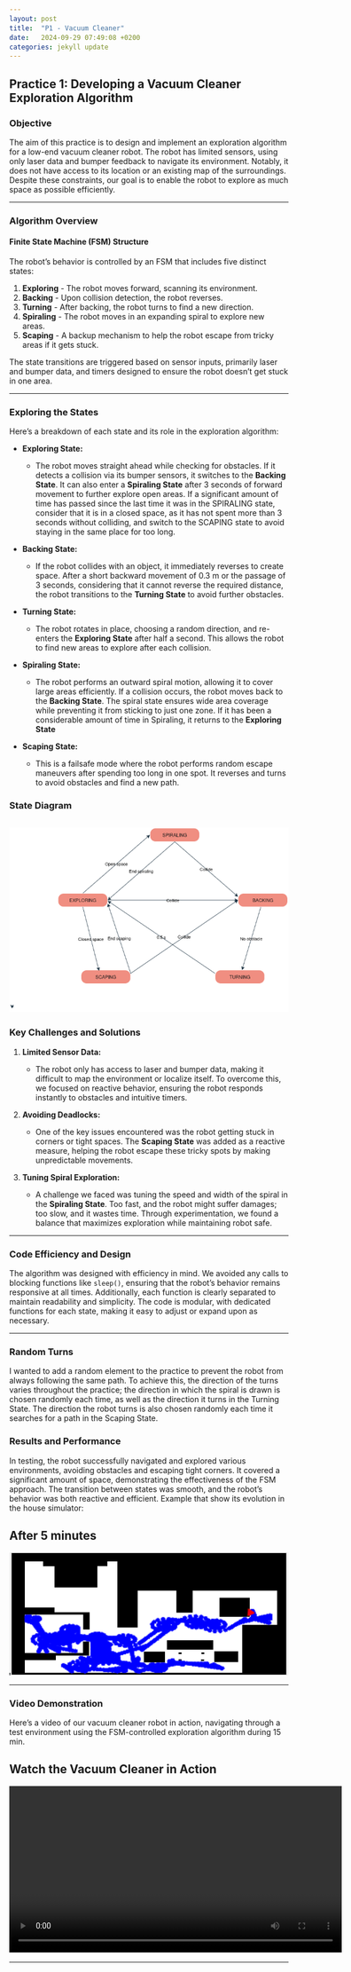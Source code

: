 ```yaml
---
layout: post
title:  "P1 - Vacuum Cleaner"
date:   2024-09-29 07:49:08 +0200
categories: jekyll update
---
```

## Practice 1: Developing a Vacuum Cleaner Exploration Algorithm

### Objective
The aim of this practice is to design and implement an exploration algorithm for a low-end vacuum cleaner robot. The robot has limited sensors, using only laser data and bumper feedback to navigate its environment. Notably, it does not have access to its location or an existing map of the surroundings. Despite these constraints, our goal is to enable the robot to explore as much space as possible efficiently.

---

### Algorithm Overview

#### Finite State Machine (FSM) Structure

The robot’s behavior is controlled by an FSM that includes five distinct states:

1. **Exploring** - The robot moves forward, scanning its environment.
2. **Backing** - Upon collision detection, the robot reverses.
3. **Turning** - After backing, the robot turns to find a new direction.
4. **Spiraling** - The robot moves in an expanding spiral to explore new areas.
5. **Scaping** - A backup mechanism to help the robot escape from tricky areas if it gets stuck.

The state transitions are triggered based on sensor inputs, primarily laser and bumper data, and timers designed to ensure the robot doesn’t get stuck in one area.

---

### Exploring the States

Here’s a breakdown of each state and its role in the exploration algorithm:

- **Exploring State:**
   - The robot moves straight ahead while checking for obstacles. If it detects a collision via its bumper sensors, it switches to the **Backing State**. It can also enter a **Spiraling State** after 3 seconds of forward movement to further explore open areas.
   If a significant amount of time has passed since the last time it was in the SPIRALING state, consider that it is in a closed space, as it has not spent more than 3 seconds without colliding, and switch to the SCAPING state to avoid staying in the same place for too long.

- **Backing State:**
   - If the robot collides with an object, it immediately reverses to create space. After a short backward movement of 0.3 m or the passage of 3 seconds, considering that it cannot reverse the required distance, the robot transitions to the **Turning State** to avoid further obstacles.

- **Turning State:**
   - The robot rotates in place, choosing a random direction, and re-enters the **Exploring State** after half a second. This allows the robot to find new areas to explore after each collision.

- **Spiraling State:**
   - The robot performs an outward spiral motion, allowing it to cover large areas efficiently. If a collision occurs, the robot moves back to the **Backing State**. The spiral state ensures wide area coverage while preventing it from sticking to just one zone. If it has been a considerable amount of time in Spiraling, it returns to the **Exploring State**

- **Scaping State:**
   - This is a failsafe mode where the robot performs random escape maneuvers after spending too long in one spot. It reverses and turns to avoid obstacles and find a new path.


### State Diagram
![Diagrama de Estados](/assets/images/Diagrama.png)
---

### Key Challenges and Solutions

1. **Limited Sensor Data:**
   - The robot only has access to laser and bumper data, making it difficult to map the environment or localize itself. To overcome this, we focused on reactive behavior, ensuring the robot responds instantly to obstacles and intuitive timers.

2. **Avoiding Deadlocks:**
   - One of the key issues encountered was the robot getting stuck in corners or tight spaces. The **Scaping State** was added as a reactive measure, helping the robot escape these tricky spots by making unpredictable movements.

3. **Tuning Spiral Exploration:**
   - A challenge we faced was tuning the speed and width of the spiral in the **Spiraling State**. Too fast, and the robot might suffer damages; too slow, and it wastes time. Through experimentation, we found a balance that maximizes exploration while maintaining robot safe.

---

### Code Efficiency and Design

The algorithm was designed with efficiency in mind. We avoided any calls to blocking functions like `sleep()`, ensuring that the robot’s behavior remains responsive at all times. Additionally, each function is clearly separated to maintain readability and simplicity. The code is modular, with dedicated functions for each state, making it easy to adjust or expand upon as necessary.

---

### Random Turns

I wanted to add a random element to the practice to prevent the robot from always following the same path. To achieve this, the direction of the turns varies throughout the practice; the direction in which the spiral is drawn is chosen randomly each time, as well as the direction it turns in the Turning State. The direction the robot turns is also chosen randomly each time it searches for a path in the Scaping State.

### Results and Performance

In testing, the robot successfully navigated and explored various environments, avoiding obstacles and escaping tight corners. It covered a significant amount of space, demonstrating the effectiveness of the FSM approach. The transition between states was smooth, and the robot’s behavior was both reactive and efficient.
Example that show its evolution in the house simulator:

**After 5 minutes**
---
![5 minutes](/assets/images/5minutes.png)

---

### Video Demonstration

Here’s a video of our vacuum cleaner robot in action, navigating through a test environment using the FSM-controlled exploration algorithm during 15 min.

<section id="video-section">
    <h2>Watch the Vacuum Cleaner in Action</h2>
    <div class="video-container">
        <video controls width="600">
            <source src="{{ site.baseurl }}/assets/videos/vacuumcleaner_converted.mp4" type="video/mp4">
        Your browser does not support the video tag.
        </video>
    </div>
</section>








---
